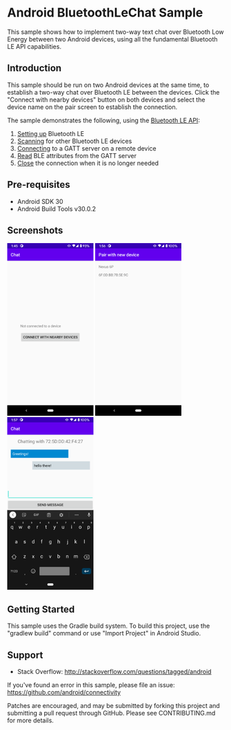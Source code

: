 Android BluetoothLeChat Sample
===================================

This sample shows how to implement two-way text chat over Bluetooth Low Energy between two Android devices, using
all the fundamental Bluetooth LE API capabilities.

Introduction
------------

This sample should be run on two Android devices at the same time, to establish a two-way chat over
Bluetooth LE between the devices. Click the "Connect with nearby devices" button on both devices and
select the device name on the pair screen to establish the connection.

The sample demonstrates the following, using the [Bluetooth LE API][1]:

1. [Setting up][2] Bluetooth LE
2. [Scanning][3] for other Bluetooth LE devices
3. [Connecting][4] to a GATT server on a remote device
4. [Read][5] BLE attributes from the GATT server
6. [Close][6] the connection when it is no longer needed

[1]: https://developer.android.com/guide/topics/connectivity/bluetooth-le
[2]: https://developer.android.com/guide/topics/connectivity/bluetooth-le#permissions
[3]: https://developer.android.com/guide/topics/connectivity/bluetooth-le#find
[4]: https://developer.android.com/guide/topics/connectivity/bluetooth-le#connect
[5]: https://developer.android.com/guide/topics/connectivity/bluetooth-le#read
[6]: https://developer.android.com/guide/topics/connectivity/bluetooth-le#close

Pre-requisites
--------------

- Android SDK 30
- Android Build Tools v30.0.2

Screenshots
-------------

<img src="screenshots/1-launch.png" height="400" alt="Screenshot"/> <img src="screenshots/2-pair-prompt.png" height="400" alt="Screenshot"/> <img src="screenshots/3-chat.png" height="400" alt="Screenshot"/> 

Getting Started
---------------

This sample uses the Gradle build system. To build this project, use the
"gradlew build" command or use "Import Project" in Android Studio.

Support
-------

- Stack Overflow: http://stackoverflow.com/questions/tagged/android

If you've found an error in this sample, please file an issue:
https://github.com/android/connectivity

Patches are encouraged, and may be submitted by forking this project and
submitting a pull request through GitHub. Please see CONTRIBUTING.md for more details.
